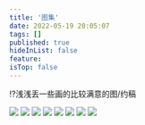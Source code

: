 ```yaml
---
title: '图集'
date: 2022-05-19 20:05:07
tags: []
published: true
hideInList: false
feature: 
isTop: false
---
```

⁉️浅浅丢一些画的比较满意的图/约稿

![](https://susubus.github.io/post-images/1652962023681.png)
![](https://susubus.github.io/post-images/1652961965596.png)
![](https://susubus.github.io/post-images/1652961975924.png)
![](https://susubus.github.io/post-images/1652961981595.png)
![](https://susubus.github.io/post-images/1652962043341.png)
![](https://susubus.github.io/post-images/1652962052966.jpg)
![](https://susubus.github.io/post-images/1652962262952.jpg)
![](https://susubus.github.io/post-images/1652962271413.jpg)